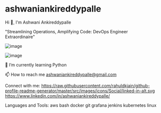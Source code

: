 # ashwaniankireddypalle

Hi 👋, I'm Ashwani Ankireddypalle

"Streamlining Operations, Amplifying Code: DevOps Engineer Extraordinaire"

![image](https://github.com/user-attachments/assets/e6f36617-8555-4dd6-9524-8c6bdf5d0708)

![image](https://github.com/user-attachments/assets/2c2bb55a-4062-4d8d-8372-9e11b243f853)


🌱 I’m currently learning Python

📫 How to reach me ashwaniankireddypalle@gmail.com

Connect with me:
https://raw.githubusercontent.com/rahuldkjain/github-profile-readme-generator/master/src/images/icons/Social/linked-in-alt.svg
https://www.linkedin.com/in/ashwaniankireddypalle/

Languages and Tools:
aws bash docker git grafana jenkins kubernetes linux

